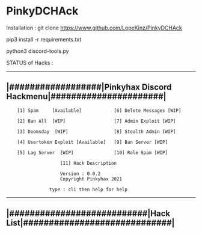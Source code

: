 # PinkyDCHAck



Installation :
git clone https://www.github.com/LopeKinz/PinkyDCHAck

pip3 install -r requirements.txt

python3 discord-tools.py


STATUS of Hacks :

---------------------------------------------------------------------
|##################|Pinkyhax Discord Hackmenu|######################|
---------------------------------------------------------------------


        [1] Spam     [Available]            [6] Delete Messages [WIP]
        
        [2] Ban All  [WIP]                  [7] Admin Exploit [WIP]
        
        [3] Doomsday  [WIP]                 [8] Stealth Admin [WIP]
        
        [4] Usertoken Exploit [Available]   [9] Ban Server [WIP]
        
        [5] Lag Server  [WIP]               [10] Role Spam [WIP]

                        [11] Hack Description

                        Version : 0.0.2
                        Copyright Pinkyhax 2021
                        
                    type : cli then help for help
                    
                    
---------------------------------------------------------------------
|###########################|Hack List|#############################|
---------------------------------------------------------------------
